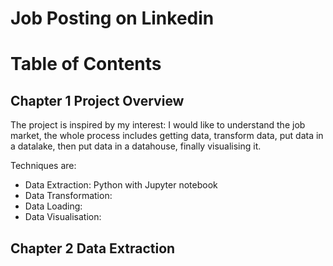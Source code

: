 # Job Posting on Linkedin

# Table of Contents

## Chapter 1 Project Overview

The project is inspired by my interest: I would like to understand the job market, the whole process includes getting data, transform data, put data in a datalake, then put data in a datahouse, finally visualising it.

Techniques are:
 - Data Extraction: Python with Jupyter notebook
 - Data Transformation:
 - Data Loading:
 - Data Visualisation:

 ## Chapter 2 Data Extraction
 